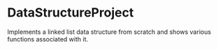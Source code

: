 # DataStructureProject
Implements a linked list data structure from scratch and shows various functions associated with it.
